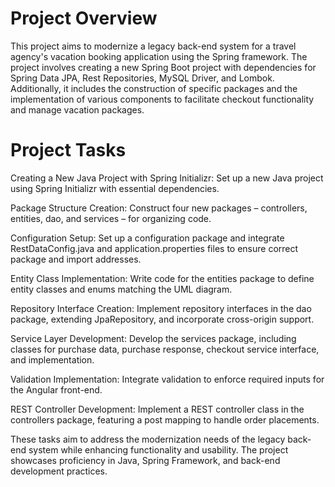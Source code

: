 # Project Overview
This  project aims to modernize a legacy back-end system for a travel agency's vacation booking application using the Spring framework. The project involves creating a new Spring Boot project with dependencies for Spring Data JPA, Rest Repositories, MySQL Driver, and Lombok. Additionally, it includes the construction of specific packages and the implementation of various components to facilitate checkout functionality and manage vacation packages.


# Project Tasks

Creating a New Java Project with Spring Initializr: Set up a new Java project using Spring Initializr with essential dependencies.

Package Structure Creation: Construct four new packages – controllers, entities, dao, and services – for organizing code.

Configuration Setup: Set up a configuration package and integrate RestDataConfig.java and application.properties files to ensure correct package and import addresses.

Entity Class Implementation: Write code for the entities package to define entity classes and enums matching the UML diagram.

Repository Interface Creation: Implement repository interfaces in the dao package, extending JpaRepository, and incorporate cross-origin support.

Service Layer Development: Develop the services package, including classes for purchase data, purchase response, checkout service interface, and implementation.

Validation Implementation: Integrate validation to enforce required inputs for the Angular front-end.

REST Controller Development: Implement a REST controller class in the controllers package, featuring a post mapping to handle order placements.

These tasks aim to address the modernization needs of the legacy back-end system while enhancing functionality and usability. The project showcases proficiency in Java, Spring Framework, and back-end development practices.
